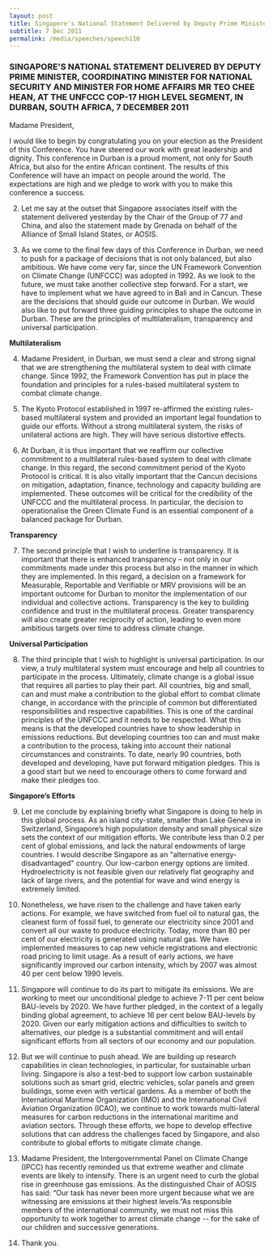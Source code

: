 ```yaml
---
layout: post
title: Singapore's National Statement Delivered by Deputy Prime Minister, Coordinating Minister for National Security and Minister for Home Affairs Mr Teo Chee Hean, at the UNFCCC COP-17 High Level Segment, in Durban, South Africa, 7 December 2011
subtitle: 7 Dec 2011
permalink: /media/speeches/speech110
---
```


### SINGAPORE'S NATIONAL STATEMENT DELIVERED BY DEPUTY PRIME MINISTER, COORDINATING MINISTER FOR NATIONAL SECURITY AND MINISTER FOR HOME AFFAIRS MR TEO CHEE HEAN, AT THE UNFCCC COP-17 HIGH LEVEL SEGMENT, IN DURBAN, SOUTH AFRICA, 7 DECEMBER 2011

Madame President,

I would like to begin by congratulating you on your election as the President of this Conference. You have steered our work with great leadership and dignity. This conference in Durban is a proud moment, not only for South Africa, but also for the entire African continent. The results of this Conference will have an impact on people around the world. The expectations are high and we pledge to work with you to make this conference a success.

2. Let me say at the outset that Singapore associates itself with the statement delivered yesterday by the Chair of the Group of 77 and China, and also the statement made by Grenada on behalf of the Alliance of Small Island States, or AOSIS.

3. As we come to the final few days of this Conference in Durban, we need to push for a package of decisions that is not only balanced, but also ambitious. We have come very far, since the UN Framework Convention on Climate Change (UNFCCC) was adopted in 1992. As we look to the future, we must take another collective step forward. For a start, we have to implement what we have agreed to in Bali and in Cancun. These are the decisions that should guide our outcome in Durban. We would also like to put forward three guiding principles to shape the outcome in Durban. These are the principles of multilateralism, transparency and universal participation.

**Multilateralism**

4. Madame President, in Durban, we must send a clear and strong signal that we are strengthening the multilateral system to deal with climate change. Since 1992, the Framework Convention has put in place the foundation and principles for a rules-based multilateral system to combat climate change.

5. The Kyoto Protocol established in 1997 re-affirmed the existing rules-based multilateral system and provided an important legal foundation to guide our efforts. Without a strong multilateral system, the risks of unilateral actions are high. They will have serious distortive effects.

6. At Durban, it is thus important that we reaffirm our collective commitment to a multilateral rules-based system to deal with climate change. In this regard, the second commitment period of the Kyoto Protocol is critical. It is also vitally important that the Cancun decisions on mitigation, adaptation, finance, technology and capacity building are implemented. These outcomes will be critical for the credibility of the UNFCCC and the multilateral process. In particular, the decision to operationalise the Green Climate Fund is an essential component of a balanced package for Durban.

**Transparency**

7. The second principle that I wish to underline is transparency. It is important that there is enhanced transparency – not only in our commitments made under this process but also in the manner in which they are implemented. In this regard, a decision on a framework for Measurable, Reportable and Verifiable or MRV provisions will be an important outcome for Durban to monitor the implementation of our individual and collective actions. Transparency is the key to building confidence and trust in the multilateral process. Greater transparency will also create greater reciprocity of action, leading to even more ambitious targets over time to address climate change.

**Universal Participation**

8. The third principle that I wish to highlight is universal participation. In our view, a truly multilateral system must encourage and help all countries to participate in the process. Ultimately, climate change is a global issue that requires all parties to play their part. All countries, big and small, can and must make a contribution to the global effort to combat climate change, in accordance with the principle of common but differentiated responsibilities and respective capabilities. This is one of the cardinal principles of the UNFCCC and it needs to be respected. What this means is that the developed countries have to show leadership in emissions reductions. But developing countries too can and must make a contribution to the process, taking into account their national circumstances and constraints. To date, nearly 90 countries, both developed and developing, have put forward mitigation pledges. This is a good start but we need to encourage others to come forward and make their pledges too.

**Singapore’s Efforts**

9. Let me conclude by explaining briefly what Singapore is doing to help in this global process. As an island city-state, smaller than Lake Geneva in Switzerland, Singapore’s high population density and small physical size sets the context of our mitigation efforts. We contribute less than 0.2 per cent of global emissions, and lack the natural endowments of large countries. I would describe Singapore as an "alternative energy-disadvantaged" country. Our low-carbon energy options are limited. Hydroelectricity is not feasible given our relatively flat geography and lack of large rivers, and the potential for wave and wind energy is extremely limited.

10. Nonetheless, we have risen to the challenge and have taken early actions. For example, we have switched from fuel oil to natural gas, the cleanest form of fossil fuel, to generate our electricity since 2001 and convert all our waste to produce electricity. Today, more than 80 per cent of our electricity is generated using natural gas. We have implemented measures to cap new vehicle registrations and electronic road pricing to limit usage. As a result of early actions, we have significantly improved our carbon intensity, which by 2007 was almost 40 per cent below 1990 levels.

11. Singapore will continue to do its part to mitigate its emissions. We are working to meet our unconditional pledge to achieve 7-11 per cent below BAU-levels by 2020. We have further pledged, in the context of a legally binding global agreement, to achieve 16 per cent below BAU-levels by 2020. Given our early mitigation actions and difficulties to switch to alternatives, our pledge is a substantial commitment and will entail significant efforts from all sectors of our economy and our population.

12. But we will continue to push ahead. We are building up research capabilities in clean technologies, in particular, for sustainable urban living. Singapore is also a test-bed to support low carbon sustainable solutions such as smart grid, electric vehicles, solar panels and green buildings, some even with vertical gardens. As a member of both the International Maritime Organization (IMO) and the International Civil Aviation Organization (ICAO), we continue to work towards multi-lateral measures for carbon reductions in the international maritime and aviation sectors. Through these efforts, we hope to develop effective solutions that can address the challenges faced by Singapore, and also contribute to global efforts to mitigate climate change.

13. Madame President, the Intergovernmental Panel on Climate Change (IPCC) has recently reminded us that extreme weather and climate events are likely to intensify. There is an urgent need to curb the global rise in greenhouse gas emissions. As the distinguished Chair of AOSIS has said: “Our task has never been more urgent because what we are witnessing are emissions at their highest levels.”As responsible members of the international community, we must not miss this opportunity to work together to arrest climate change -- for the sake of our children and successive generations.

14. Thank you.